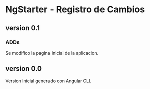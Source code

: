 # NgStarter - Registro de Cambios

## version 0.1

### ADDs

Se modifico la pagina inicial de la aplicacion.

## version 0.0

Version Inicial generado con Angular CLI.